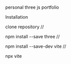 personal three js portfolio

Installation

clone repository
//

npm install --save three
//

npm install --save-dev vite
//

npx vite
